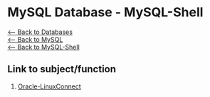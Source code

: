 # MySQL Database - MySQL-Shell  
[<-- Back to Databases](https://github.com/mtemporim/Databases/tree/main)  
[<-- Back to MySQL](https://github.com/mtemporim/Databases/tree/main/MySQL)  
[<-- Back to MySQL-Shell](https://github.com/mtemporim/Databases/tree/main/MySQL/MySQL-Shell)  

## Link to subject/function  
1. [Oracle-LinuxConnect](https://github.com/mtemporim/Databases/blob/main/MySQL/MySQL-Shell/Install/Oracle-LinuxConnect.md)